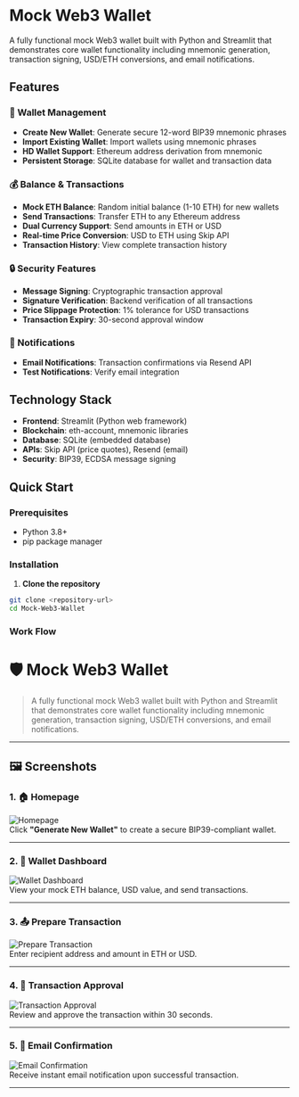 # Mock Web3 Wallet

A fully functional mock Web3 wallet built with Python and Streamlit that demonstrates core wallet functionality including mnemonic generation, transaction signing, USD/ETH conversions, and email notifications.

## Features

### 🔐 Wallet Management
- **Create New Wallet**: Generate secure 12-word BIP39 mnemonic phrases
- **Import Existing Wallet**: Import wallets using mnemonic phrases
- **HD Wallet Support**: Ethereum address derivation from mnemonic
- **Persistent Storage**: SQLite database for wallet and transaction data

### 💰 Balance & Transactions
- **Mock ETH Balance**: Random initial balance (1-10 ETH) for new wallets
- **Send Transactions**: Transfer ETH to any Ethereum address
- **Dual Currency Support**: Send amounts in ETH or USD
- **Real-time Price Conversion**: USD to ETH using Skip API
- **Transaction History**: View complete transaction history

### 🔒 Security Features
- **Message Signing**: Cryptographic transaction approval
- **Signature Verification**: Backend verification of all transactions
- **Price Slippage Protection**: 1% tolerance for USD transactions
- **Transaction Expiry**: 30-second approval window

### 📧 Notifications
- **Email Notifications**: Transaction confirmations via Resend API
- **Test Notifications**: Verify email integration

## Technology Stack

- **Frontend**: Streamlit (Python web framework)
- **Blockchain**: eth-account, mnemonic libraries
- **Database**: SQLite (embedded database)
- **APIs**: Skip API (price quotes), Resend (email)
- **Security**: BIP39, ECDSA message signing

## Quick Start

### Prerequisites
- Python 3.8+
- pip package manager

### Installation

1. **Clone the repository**
```bash
git clone <repository-url>
cd Mock-Web3-Wallet
 ```


### Work Flow
# 🛡️ Mock Web3 Wallet

> A fully functional mock Web3 wallet built with Python and Streamlit that demonstrates core wallet functionality including mnemonic generation, transaction signing, USD/ETH conversions, and email notifications.

---

## 🖼️ Screenshots

### 1. 🏠 Homepage
![Homepage](./images/homepage.png)  
Click **"Generate New Wallet"** to create a secure BIP39-compliant wallet.

---

### 2. 💼 Wallet Dashboard
![Wallet Dashboard](./images/wallet.png)  
View your mock ETH balance, USD value, and send transactions.

---

### 3. 📤 Prepare Transaction
![Prepare Transaction](./images/prepare.png)  
Enter recipient address and amount in ETH or USD.

---

### 4. 🔐 Transaction Approval
![Transaction Approval](./images/approve.png)  
Review and approve the transaction within 30 seconds.

---

### 5. 📧 Email Confirmation
![Email Confirmation](./images/email.png)  
Receive instant email notification upon successful transaction.

---
